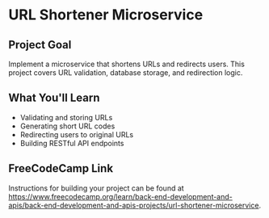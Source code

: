 # URL Shortener Microservice

## Project Goal
Implement a microservice that shortens URLs and redirects users. This project covers URL validation, database storage, and redirection logic.

## What You'll Learn
- Validating and storing URLs
- Generating short URL codes
- Redirecting users to original URLs
- Building RESTful API endpoints

## FreeCodeCamp Link
Instructions for building your project can be found at https://www.freecodecamp.org/learn/back-end-development-and-apis/back-end-development-and-apis-projects/url-shortener-microservice.
